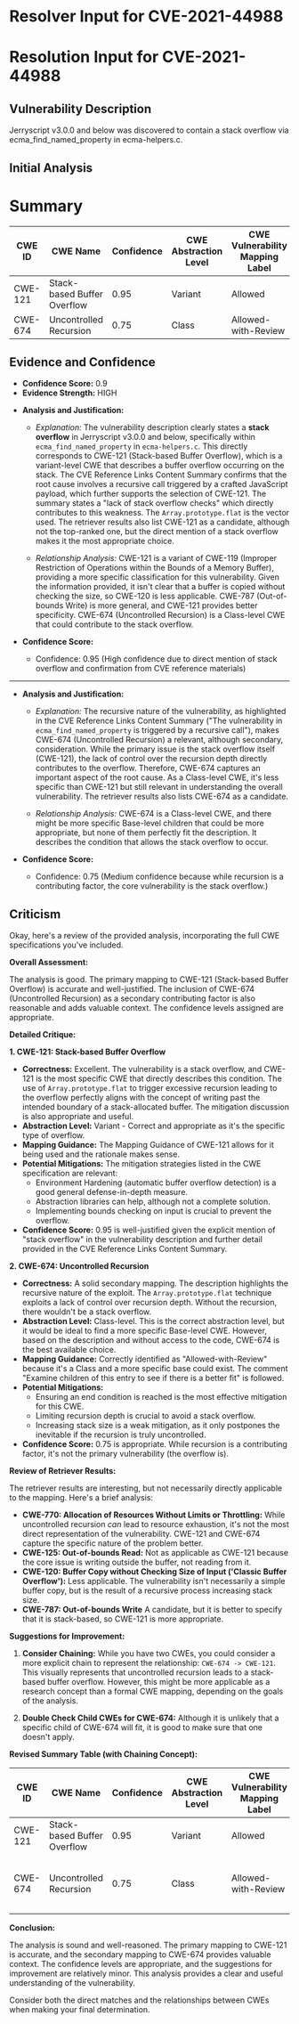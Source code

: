 # Resolver Input for CVE-2021-44988

# Resolution Input for CVE-2021-44988

## Vulnerability Description
Jerryscript v3.0.0 and below was discovered to contain a stack overflow via ecma_find_named_property in ecma-helpers.c.

## Initial Analysis
# Summary
| CWE ID | CWE Name | Confidence | CWE Abstraction Level | CWE Vulnerability Mapping Label | CWE-Vulnerability Mapping Notes |
|---|---|---|---|---|---|
| CWE-121 | Stack-based Buffer Overflow | 0.95 | Variant | Allowed | Primary CWE |
| CWE-674 | Uncontrolled Recursion | 0.75 | Class | Allowed-with-Review | Secondary Candidate |

## Evidence and Confidence

*   **Confidence Score:** 0.9
*   **Evidence Strength:** HIGH

- **Analysis and Justification:**  
  - *Explanation:* The vulnerability description clearly states a **stack overflow** in Jerryscript v3.0.0 and below, specifically within `ecma_find_named_property` in `ecma-helpers.c`. This directly corresponds to CWE-121 (Stack-based Buffer Overflow), which is a variant-level CWE that describes a buffer overflow occurring on the stack. The CVE Reference Links Content Summary confirms that the root cause involves a recursive call triggered by a crafted JavaScript payload, which further supports the selection of CWE-121. The summary states a "lack of stack overflow checks" which directly contributes to this weakness. The `Array.prototype.flat` is the vector used. The retriever results also list CWE-121 as a candidate, although not the top-ranked one, but the direct mention of a stack overflow makes it the most appropriate choice.

  - *Relationship Analysis:* CWE-121 is a variant of CWE-119 (Improper Restriction of Operations within the Bounds of a Memory Buffer), providing a more specific classification for this vulnerability. Given the information provided, it isn't clear that a buffer is copied without checking the size, so CWE-120 is less applicable. CWE-787 (Out-of-bounds Write) is more general, and CWE-121 provides better specificity. CWE-674 (Uncontrolled Recursion) is a Class-level CWE that could contribute to the stack overflow.

- **Confidence Score:**  
  - Confidence: 0.95 (High confidence due to direct mention of stack overflow and confirmation from CVE reference materials)

---

- **Analysis and Justification:**  
  - *Explanation:* The recursive nature of the vulnerability, as highlighted in the CVE Reference Links Content Summary ("The vulnerability in `ecma_find_named_property` is triggered by a recursive call"), makes CWE-674 (Uncontrolled Recursion) a relevant, although secondary, consideration. While the primary issue is the stack overflow itself (CWE-121), the lack of control over the recursion depth directly contributes to the overflow. Therefore, CWE-674 captures an important aspect of the root cause. As a Class-level CWE, it's less specific than CWE-121 but still relevant in understanding the overall vulnerability. The retriever results also lists CWE-674 as a candidate.

  - *Relationship Analysis:* CWE-674 is a Class-level CWE, and there might be more specific Base-level children that could be more appropriate, but none of them perfectly fit the description. It describes the condition that allows the stack overflow to occur.

- **Confidence Score:**  
  - Confidence: 0.75 (Medium confidence because while recursion is a contributing factor, the core vulnerability is the stack overflow.)

## Criticism
Okay, here's a review of the provided analysis, incorporating the full CWE specifications you've included.

**Overall Assessment:**

The analysis is good. The primary mapping to CWE-121 (Stack-based Buffer Overflow) is accurate and well-justified. The inclusion of CWE-674 (Uncontrolled Recursion) as a secondary contributing factor is also reasonable and adds valuable context. The confidence levels assigned are appropriate.

**Detailed Critique:**

**1. CWE-121: Stack-based Buffer Overflow**

*   **Correctness:** Excellent. The vulnerability is a stack overflow, and CWE-121 is the most specific CWE that directly describes this condition. The use of `Array.prototype.flat` to trigger excessive recursion leading to the overflow perfectly aligns with the concept of writing past the intended boundary of a stack-allocated buffer. The mitigation discussion is also appropriate and useful.
*   **Abstraction Level:** Variant - Correct and appropriate as it's the specific type of overflow.
*   **Mapping Guidance:** The Mapping Guidance of CWE-121 allows for it being used and the rationale makes sense.
*   **Potential Mitigations:** The mitigation strategies listed in the CWE specification are relevant:
    *   Environment Hardening (automatic buffer overflow detection) is a good general defense-in-depth measure.
    *   Abstraction libraries can help, although not a complete solution.
    *   Implementing bounds checking on input is crucial to prevent the overflow.
*   **Confidence Score:** 0.95 is well-justified given the explicit mention of "stack overflow" in the vulnerability description and further detail provided in the CVE Reference Links Content Summary.

**2. CWE-674: Uncontrolled Recursion**

*   **Correctness:**  A solid secondary mapping. The description highlights the recursive nature of the exploit. The `Array.prototype.flat` technique exploits a lack of control over recursion depth. Without the recursion, there wouldn't be a stack overflow.
*   **Abstraction Level:** Class-level. This is the correct abstraction level, but it would be ideal to find a more specific Base-level CWE. However, based on the description and without access to the code, CWE-674 is the best available choice.
*   **Mapping Guidance:** Correctly identified as "Allowed-with-Review" because it's a Class and a more specific base could exist.  The comment "Examine children of this entry to see if there is a better fit" is followed.
*   **Potential Mitigations:**
    *   Ensuring an end condition is reached is the most effective mitigation for this CWE.
    *   Limiting recursion depth is crucial to avoid a stack overflow.
    *   Increasing stack size is a weak mitigation, as it only postpones the inevitable if the recursion is truly uncontrolled.
*   **Confidence Score:** 0.75 is appropriate. While recursion is a contributing factor, it's not the primary vulnerability (the overflow is).

**Review of Retriever Results:**

The retriever results are interesting, but not necessarily directly applicable to the mapping. Here's a brief analysis:

*   **CWE-770: Allocation of Resources Without Limits or Throttling:**  While uncontrolled recursion *can* lead to resource exhaustion, it's not the most direct representation of the vulnerability. CWE-121 and CWE-674 capture the specific nature of the problem better.
*   **CWE-125: Out-of-bounds Read:** Not as applicable as CWE-121 because the core issue is writing outside the buffer, not reading from it.
*   **CWE-120: Buffer Copy without Checking Size of Input ('Classic Buffer Overflow'):** Less applicable.  The vulnerability isn't necessarily a simple buffer copy, but is the result of a recursive process increasing stack size.
*   **CWE-787: Out-of-bounds Write** A candidate, but it is better to specify that it is stack-based, so CWE-121 is more appropriate.

**Suggestions for Improvement:**

1.  **Consider Chaining:**  While you have two CWEs, you could consider a more explicit chain to represent the relationship: `CWE-674 -> CWE-121`. This visually represents that uncontrolled recursion leads to a stack-based buffer overflow.  However, this might be more applicable as a research concept than a formal CWE mapping, depending on the goals of the analysis.

2.  **Double Check Child CWEs for CWE-674:** Although it is unlikely that a specific child of CWE-674 will fit, it is good to make sure that one doesn't apply.

**Revised Summary Table (with Chaining Concept):**

| CWE ID | CWE Name | Confidence | CWE Abstraction Level | CWE Vulnerability Mapping Label | CWE-Vulnerability Mapping Notes |
|---|---|---|---|---|---|
| CWE-121 | Stack-based Buffer Overflow | 0.95 | Variant | Allowed | Primary CWE |
| CWE-674 | Uncontrolled Recursion | 0.75 | Class | Allowed-with-Review | Secondary Candidate, Root Cause, Contributes to CWE-121 |

**Conclusion:**

The analysis is sound and well-reasoned. The primary mapping to CWE-121 is accurate, and the secondary mapping to CWE-674 provides valuable context. The confidence levels are appropriate, and the suggestions for improvement are relatively minor. This analysis provides a clear and useful understanding of the vulnerability.

Consider both the direct matches and the relationships between CWEs
when making your final determination.
        